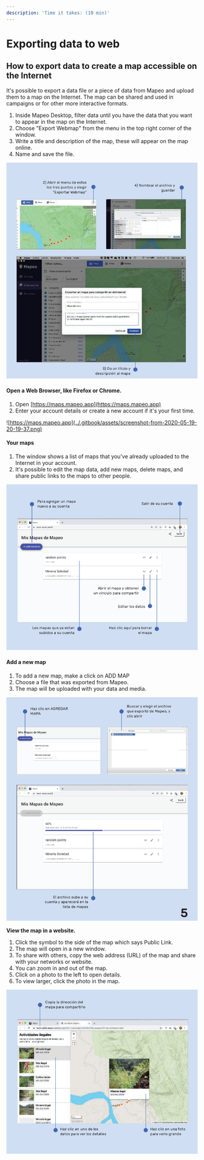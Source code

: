 ```yaml
---
description: 'Time it takes: (10 min)'
---
```


# Exporting data to web

## How to export data to create a map accessible on the Internet

It's possible to export a data file or a piece of data from Mapeo and upload them to a map on the Internet. The map can be shared and used in campaigns or for other more interactive formats.

1. Inside Mapeo Desktop, filter data until you have the data that you want to appear in the map on the Internet.
2. Choose "Export Webmap" from the menu in the top right corner of the window.
3. Write a title and description of the map, these will appear on the map online.
4. Name and save the file.

![](../.gitbook/assets/screenshot-from-2020-05-19-20-19-26.png)

#### Open a Web Browser, like Firefox or Chrome.

1. Open [https://maps.mapeo.app](https://maps.mapeo.app)
2. Enter your account details or create a new account if it's your first time.

![https://maps.mapeo.app](../.gitbook/assets/screenshot-from-2020-05-19-20-19-37.png)

#### Your maps

1. The window shows a list of maps that you've already uploaded to the Internet in your account.
2. It's possible to edit the map data, add new maps, delete maps, and share public links to the maps to other people.

![](../.gitbook/assets/screenshot-from-2020-05-19-20-19-44.png)

#### Add a new map

1. To add a new map, make a click on ADD MAP
2. Choose a file that was exported from Mapeo.
3. The map will be uploaded with your data and media.

![](../.gitbook/assets/screenshot-from-2020-05-19-20-19-51.png)

**View the map in a website.**

1. Click the symbol to the side of the map which says Public Link.
2. The map will open in a new window.
3. To share with others, copy the web address \(URL\) of the map and share with your networks or website.
4. You can zoom in and out of the map.
5. Click on a photo to the left to open details.
6. To view larger, click the photo in the map.

![](../.gitbook/assets/screenshot-from-2020-05-19-20-20-04.png)

